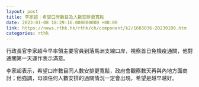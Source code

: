 ```yaml
---
layout: post
title: 李家超：希望口岸數目及人數安排更寬鬆
date: 2023-01-08 18:29:16.000000000 +08:00
link: https://news.rthk.hk/rthk/ch/component/k2/1683036-20230108.htm
categories: rthk
---
```


行政長官李家超今早率領主要官員到落馬洲支線口岸，視察首日免檢疫通關，他對通關第一天運作表示滿意。

李家超表示，希望口岸數目同人數安排更寬鬆，政府會觀察數天再與內地方面商討；他強調，毋須任何人數安排的過關情況一定會出現，希望是越早越好。

